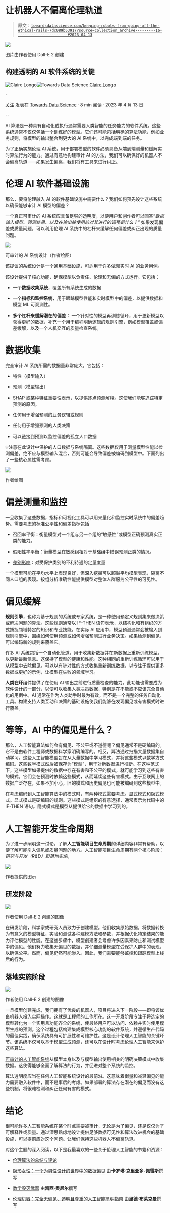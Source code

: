 # 让机器人不偏离伦理轨道

> 原文：[`towardsdatascience.com/keeping-robots-from-going-off-the-ethical-rails-7dc089b53917?source=collection_archive---------16-----------------------#2023-04-13`](https://towardsdatascience.com/keeping-robots-from-going-off-the-ethical-rails-7dc089b53917?source=collection_archive---------16-----------------------#2023-04-13)

![](img/fd2fba06a7d547e47de2ec841a83e141.png)

图片由作者使用 Dall-E 2 创建

## 构建透明的 AI 软件系统的关键

[](https://statistician-in-stilettos.medium.com/?source=post_page-----7dc089b53917--------------------------------)![Claire Longo](https://statistician-in-stilettos.medium.com/?source=post_page-----7dc089b53917--------------------------------)[](https://towardsdatascience.com/?source=post_page-----7dc089b53917--------------------------------)![Towards Data Science](https://towardsdatascience.com/?source=post_page-----7dc089b53917--------------------------------) [Claire Longo](https://statistician-in-stilettos.medium.com/?source=post_page-----7dc089b53917--------------------------------)

·

[关注](https://medium.com/m/signin?actionUrl=https%3A%2F%2Fmedium.com%2F_%2Fsubscribe%2Fuser%2F1f6936fe85bb&operation=register&redirect=https%3A%2F%2Ftowardsdatascience.com%2Fkeeping-robots-from-going-off-the-ethical-rails-7dc089b53917&user=Claire+Longo&userId=1f6936fe85bb&source=post_page-1f6936fe85bb----7dc089b53917---------------------post_header-----------) 发表在 [Towards Data Science](https://towardsdatascience.com/?source=post_page-----7dc089b53917--------------------------------) · 8 min 阅读 · 2023 年 4 月 13 日

--

[](https://medium.com/m/signin?actionUrl=https%3A%2F%2Fmedium.com%2F_%2Fbookmark%2Fp%2F7dc089b53917&operation=register&redirect=https%3A%2F%2Ftowardsdatascience.com%2Fkeeping-robots-from-going-off-the-ethical-rails-7dc089b53917&source=-----7dc089b53917---------------------bookmark_footer-----------)

AI 算法是一种具有自动化或执行通常需要人类智能的任务能力的软件系统。这些系统通常不仅仅包括一个训练好的模型。它们还可能包括明确的算法功能，例如业务规则，将模型的输出整合到更大的 AI 系统中，以完成端到端的任务。

为了正确实施伦理 AI 系统，用于部署模型的软件必须具备从端到端测量和缓解实时算法行为的能力。通过有意地构建审计 AI 的方法，我们可以确保好的机器人不会偏离轨道——如果发生偏离，我们将有工具来进行纠正。

# 伦理 AI 软件基础设施

那么，要将伦理融入 AI 的软件基础设施中需要什么？我们如何预先设计这些系统以确保能够审计 AI 模型的偏差？

一个真正可审计的 AI 系统应具备足够的透明度，以便用户和创作者可以回答“*数据输入模型、预测结果、以及在输出被使用前对其进行的调整是什么？”* 如果发现偏差或质量问题，可以利用伦理 AI 系统中的杠杆来缓解任何偏差或纠正出现的质量问题。

![](img/fcab682676a67de763bf36884ed18a98.png)

可审计的 AI 系统设计（作者绘图）

该提议的系统设计是一个通用基础设施，可适用于许多依赖实时 AI 的业务用例。

该设计提供了核心功能，确保模型以负责任、伦理和无偏的方式运行。它包括：

+   一个**数据收集系统**，覆盖所有系统生成的数据

+   一个**指标和监控系统**，用于跟踪模型性能和实时模型中的偏差，以提供数据和模型 ML 可观测性。

+   **多个杠杆来缓解潜在的偏差：** 一个针对性的模型再训练循环，用于更新模型以获得更好的数据，补充一个用于编程明确逻辑的规则引擎，例如模型覆盖或偏差缓解，以及一个人机交互的质量检查系统。

# 数据收集

完全审计 AI 系统所需的数据量非常庞大。它包括：

+   特性（模型输入）

+   预测（模型输出）

+   SHAP 或某种特征重要性表示，以提供逐点预测解释。这使我们能够追踪特定预测的原因。

+   任何用于增强预测的业务逻辑或规则

+   任何用于增强预测的人类决策

+   可以链接到预测以监控偏差的孤立人口数据

💡注意在此设计中保护的人口数据与系统隔离。这些数据仅用于测量模型性能以检测偏差，绝不应与模型输入混合，否则可能会导致偏差被编码到模型中。下面列出了一些核心属性需考虑。

![](img/715d1a6a48a16ba71fa4c64b4fb96f36.png)

作者绘图

# 偏差测量和监控

一旦收集了这些数据，指标和可视化工具可以用来量化和监控实时系统中的偏差趋势。需要考虑的标准公平性和偏差指标包括

+   召回率平衡：衡量模型对一个组与另一个组的“敏感性”或模型正确预测真实正类的能力。

+   假阳性率平衡：衡量模型在敏感组相对于基础组中错误预测正类的情况。

+   [差别影响](https://arize.com/blog-course/fairness-bias-metrics/#what-are-the-prevailing-model-fairness-metrics)：对受保护类别的不利待遇的定量度量

一个模型可能在平均水平上表现良好，但深入挖掘可以超越平均模型表现，隔离不同人口组的表现。按组分析准确性能提供模型对整体人群服务公平性的可见性。

# 偏见缓解

**规则引擎**，也称为基于规则的系统或专家系统，是一种使用预定义规则集来做决策或解决问题的算法。这些规则通常以 IF-THEN 语句表示，以结构化和有组织的方式捕捉领域特定的知识和专业技能。在实际 AI 应用中，模型预测通常会被输入到规则引擎中，围绕如何使用预测或如何增强预测进行业务决策。如果检测到偏见，可以编码新的规则来覆盖它。

许多 AI 系统包括一个自动化管道，用于收集新数据并在新数据上重新训练模型，以更新最新信息。这保持了模型的健康和性能。这种相同的重新训练循环可以用于从模型中去除偏见。可以以有针对性的方式收集重新训练数据，以专注于提供更多数据或更好的示例，让模型在失败的领域学习。

**人类在环**组件提供了在使用 AI 输出之前进行质量检查的能力。此功能也需要成为软件设计的一部分，以便可以收集人类决策数据，特别是在不能或不应该完全自动化的用例中。AI 通常在作为人类助手时最为有效，而不是一个完整的任务自动化工具。构建支持人类互动和决策的基础设施使我们能够在发现偏见或有害模式时进行覆盖。

# 等等，AI 中的偏见是什么？

那么，人工智能算法如何会有偏见、不公平或不道德呢？偏见通常不是硬编码的。它不是由软件工程师或数据科学家明确编写的。相反，算法通过扫描大量数据集自动学习。这些人工智能模型旨在从大量数据中学习模式，并将这些模式以数学方式编码。这些数学模式然后被保存为“模型”，用于对新数据进行推断。在这种范式下，这些模型如果提供的数据中存在有害和不公平的模式，就可能学习到这些有害的模式。它们会在预测时依赖这些模式，从而延续这些有害模式。由于互联网上的数据广泛存在，如果不加小心，旧的模式和历史偏见也可能被编码到这些模型中。

在考虑编码到人工智能算法中的模式时，有两种模式需要考虑。显式模式和隐式模式。显式模式是硬编码的规则。这些模式是组织的有意选择，通常表示为代码中的 IF-THEN 语句。隐式模式是模型从提供给它的数据中学习到的。

# 人工智能开发生命周期

为了进一步阐明这一讨论，了解**人工智能项目生命周期**的详细内容非常有帮助，以便了解可能引入偏见或质量问题的地方。人工智能项目生命周期有两个核心阶段：*研究与开发（R&D）*和*落地实施*。

![](img/74817d7554b18b8942c9869169d3015c.png)

作者提供的图示

## 研发阶段

![](img/4f0990d971d52626538eb2b886107e9e.png)

作者使用 Dall-E 2 创建的图像

在研发阶段，科学家或研究人员致力于创建模型。他们收集原始数据，将数据转换为有意义的模型特征，实验和测试各种建模方法和参数，并根据优化特定结果的能力评估模型的性能。在这些步骤中，模型创建者会考虑许多因素来防止和测试模型中的偏见。他们努力收集无偏见的数据，并仔细测量模型在受保护人群中的表现，以确保公平。然而，偏见仍然可能渗入。因此，我们需要能够监控和跟踪模型上线后的行为。

## 落地实施阶段

![](img/264f54138a0dcdd82639ea77d4bb8134.png)

作者使用 Dall-E 2 创建的图像

一旦模型创建完成，我们拥有了优良的机器人，项目将进入下一阶段——即将该优良机器人投入实际操作。这就是工程师的工作所在。这一开发阶段专注于将选定的模型转化为一个实用且功能齐全的系统，使最终用户可以访问、依赖并实时使用模型生成的预测。这个过程包括构建集成模型核心功能的软件系统，并遵循生产代码的最佳实践，确保系统具有可扩展性和可维护性。这是设计伦理人工智能的关键环节。该系统不仅可以基于模型生成预测，还可以在设计时考虑伦理人工智能来保护这些算法。

[可审计的人工智能系统](https://arize.com/blog-course/transparent-ethical-ai-software-systems/)从模型本身以及与模型输出使用相关的明确决策模式中收集数据。这使得能够全面了解算法的行为，并促进对整个系统的监控。

算法透明度应当在任何人工智能系统设计的最前沿。这意味着衡量和减轻偏见的能力需要融入软件中，而不是事后的考虑。如果部署的算法存在潜在的偏见而没有这些机制，将很难检测和纠正任何有害的模式。

# 结论

很可能许多人工智能系统在某个时点需要被审计，无论是为了偏见，还是仅仅为了可解释性或质量。通过深思熟虑地设计提供足够数据可见性和算法改进机会的基础设施，可以提前应对这个问题。让我们保持这些机器人不偏离轨道。

对这个主题的深入阅读，以下是我最喜欢的一些关于伦理人工智能的书籍和资源：

+   [伦理算法的总结与评论](https://hackernoon.com/a-summary-and-review-of-the-ethical-algorithm)

+   [隐形女性：一个为男性设计的世界中的数据偏见](https://carolinecriadoperez.com/book/invisible-women/) 由**卡罗琳·克里亚多-佩雷斯**撰写

+   [数学毁灭武器](https://www.penguinrandomhouse.com/books/241363/weapons-of-math-destruction-by-cathy-oneil/) 由**凯西·奥尼尔**撰写

+   [伦理机器：完全无偏见、透明且尊重的人工智能简明指南](https://www.reidblackman.com/ethical-machines/) 由**里德·布莱克曼**撰写
